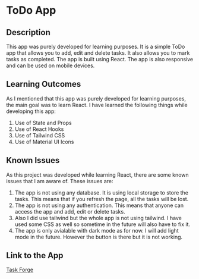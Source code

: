 # ToDo App

## Description

This app was purely developed for learning purposes. It is a simple ToDo app that allows you to add, edit and delete tasks. It also allows you to mark tasks as completed. The app is built using React. The app is also responsive and can be used on mobile devices.

## Learning Outcomes

As I mentioned that this app was purely developed for learning purposes, the main goal was to learn React. I have learned the following things while developing this app:

1. Use of State and Props
2. Use of React Hooks
3. Use of Tailwind CSS
4. Use of Material UI Icons

## Known Issues

As this project was developed while learning React, there are some known issues that I am aware of. These issues are:

1. The app is not using any database. It is using local storage to store the tasks. This means that if you refresh the page, all the tasks will be lost.
2. The app is not using any authentication. This means that anyone can access the app and add, edit or delete tasks.
3. Also I did use tailwind but the whole app is not using tailwind. I have used some CSS as well so sometime in the future will also have to fix it.
4. The app is only avialable with dark mode as for now. I will add light mode in the future. However the button is there but it is not working.

## Link to the App

[Task Forge](https://task-forge.netlify.app/)
